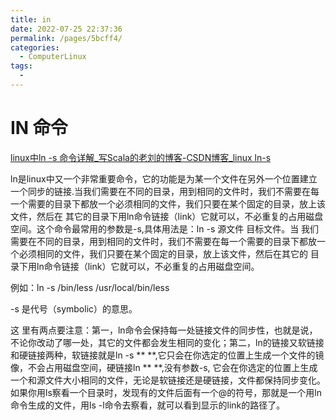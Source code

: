 ```yaml
---
title: in
date: 2022-07-25 22:37:36
permalink: /pages/5bcff4/
categories:
  - ComputerLinux
tags:
  - 
---
```

# IN 命令

[linux中ln -s 命令详解_写Scala的老刘的博客-CSDN博客_linux ln-s](https://blog.csdn.net/qq_40625030/article/details/79907795)

ln是linux中又一个非常重要命令，它的功能是为某一个文件在另外一个位置建立一个同步的链接.当我们需要在不同的目录，用到相同的文件时，我们不需要在每一个需要的目录下都放一个必须相同的文件，我们只要在某个固定的目录，放上该文件，然后在 其它的目录下用ln命令链接（link）它就可以，不必重复的占用磁盘空间。这个命令最常用的参数是-s,具体用法是：ln -s 源文件 目标文件。当 我们需要在不同的目录，用到相同的文件时，我们不需要在每一个需要的目录下都放一个必须相同的文件，我们只要在某个固定的目录，放上该文件，然后在其它的 目录下用ln命令链接（link）它就可以，不必重复的占用磁盘空间。

例如：ln -s /bin/less /usr/local/bin/less 

-s 是代号（symbolic）的意思。 

这 里有两点要注意：第一，ln命令会保持每一处链接文件的同步性，也就是说，不论你改动了哪一处，其它的文件都会发生相同的变化；第二，ln的链接又软链接 和硬链接两种，软链接就是ln -s ** **,它只会在你选定的位置上生成一个文件的镜像，不会占用磁盘空间，硬链接ln ** **,没有参数-s, 它会在你选定的位置上生成一个和源文件大小相同的文件，无论是软链接还是硬链接，文件都保持同步变化。
如果你用ls察看一个目录时，发现有的文件后面有一个@的符号，那就是一个用ln命令生成的文件，用ls -l命令去察看，就可以看到显示的link的路径了。